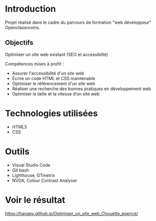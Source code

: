 # Introduction
Projet réalisé dans le cadre du parcours de formation "web développeur" Openclassrooms. 
## Objectifs
Optimiser un site web existant (SEO et accessiblité)

Compétences mises à profit : 
* Assurer l'accessibilité d'un site web
* Écrire un code HTML et CSS maintenable
* Optimiser le référencement d'un site web
* Réaliser une recherche des bonnes pratiques en développement web
* Optimiser la taille et la vitesse d’un site web

# Technologies utilisées 
* HTML5
* CSS

# Outils
* Visual Studio Code
* Git bash
* Lighthouse, GTmetrix
* NVDA, Colour Contrast Analyser

# Voir le résultat
https://hanaey.github.io/Optimiser_un_site_web_Chouette_agence/
